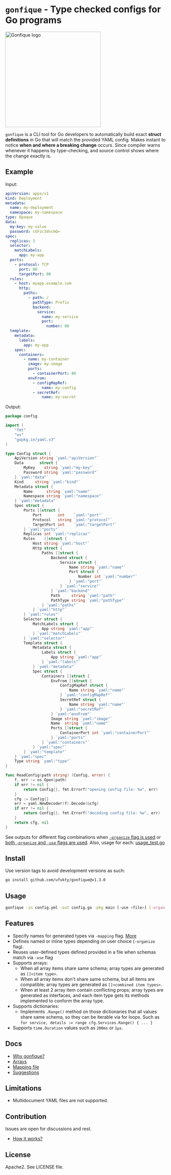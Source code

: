 # `gonfique` - Type checked configs for Go programs

<img src="assets/Gonfique.png" alt="Gonfique logo" height="300px">

`gonfique` is a CLI tool for Go developers to automatically build exact **struct definitions** in Go that will match the provided YAML config. Makes instant to notice **when and where a breaking change** occurs. Since compiler warns whenever it happens by type-checking, and source control shows where the change exactly is.

## Example

Input:

```yaml
apiVersion: apps/v1
kind: Deployment
metadata:
  name: my-deployment
  namespace: my-namespace
type: Opaque
data:
  my-key: my-value
  password: cGFzc3dvcmQ=
spec:
  replicas: 3
  selector:
    matchLabels:
      app: my-app
  ports:
    - protocol: TCP
      port: 80
      targetPort: 80
  rules:
    - host: myapp.example.com
      http:
        paths:
          - path: /
            pathType: Prefix
            backend:
              service:
                name: my-service
                port:
                  number: 80
  template:
    metadata:
      labels:
        app: my-app
    spec:
      containers:
        - name: my-container
          image: my-image
          ports:
            - containerPort: 80
          envFrom:
            - configMapRef:
                name: my-config
            - secretRef:
                name: my-secret
```

Output:

```go
package config

import (
	"fmt"
	"os"
	"gopkg.in/yaml.v3"
)

type Config struct {
	ApiVersion string `yaml:"apiVersion"`
	Data       struct {
		MyKey    string `yaml:"my-key"`
		Password string `yaml:"password"`
	} `yaml:"data"`
	Kind     string `yaml:"kind"`
	Metadata struct {
		Name      string `yaml:"name"`
		Namespace string `yaml:"namespace"`
	} `yaml:"metadata"`
	Spec struct {
		Ports []struct {
			Port       int    `yaml:"port"`
			Protocol   string `yaml:"protocol"`
			TargetPort int    `yaml:"targetPort"`
		} `yaml:"ports"`
		Replicas int `yaml:"replicas"`
		Rules    []struct {
			Host string `yaml:"host"`
			Http struct {
				Paths []struct {
					Backend struct {
						Service struct {
							Name string `yaml:"name"`
							Port struct {
								Number int `yaml:"number"`
							} `yaml:"port"`
						} `yaml:"service"`
					} `yaml:"backend"`
					Path     string `yaml:"path"`
					PathType string `yaml:"pathType"`
				} `yaml:"paths"`
			} `yaml:"http"`
		} `yaml:"rules"`
		Selector struct {
			MatchLabels struct {
				App string `yaml:"app"`
			} `yaml:"matchLabels"`
		} `yaml:"selector"`
		Template struct {
			Metadata struct {
				Labels struct {
					App string `yaml:"app"`
				} `yaml:"labels"`
			} `yaml:"metadata"`
			Spec struct {
				Containers []struct {
					EnvFrom []struct {
						ConfigMapRef struct {
							Name string `yaml:"name"`
						} `yaml:"configMapRef"`
						SecretRef struct {
							Name string `yaml:"name"`
						} `yaml:"secretRef"`
					} `yaml:"envFrom"`
					Image string `yaml:"image"`
					Name  string `yaml:"name"`
					Ports []struct {
						ContainerPort int `yaml:"containerPort"`
					} `yaml:"ports"`
				} `yaml:"containers"`
			} `yaml:"spec"`
		} `yaml:"template"`
	} `yaml:"spec"`
	Type string `yaml:"type"`
}

func ReadConfig(path string) (Config, error) {
	f, err := os.Open(path)
	if err != nil {
		return Config{}, fmt.Errorf("opening config file: %w", err)
	}
	cfg := Config{}
	err = yaml.NewDecoder(f).Decode(&cfg)
	if err != nil {
		return Config{}, fmt.Errorf("decoding config file: %w", err)
	}
	return cfg, nil
}
```

See outputs for different flag combinations when [`-organize` flag is used](/examples/k8s/organized/output.go) or [both `-organize` and `-use` flags are used](/examples/k8s/organized-used/output.go). Also, usage for each: [usage_test.go](/examples/k8s/usage_test.go)

## Install

Use version tags to avoid development versions as such:

```sh
go install github.com/ufukty/gonfique@v1.3.0
```

## Usage

```sh
gonfique -in config.yml -out config.go -pkg main [-use <file>] [-organize]
```

## Features

- Specify names for generated types via `-mapping` flag. [More](docs/mapping.md)
- Defines named or inline types depending on user choice (`-organize` flag).
- Reuses user-defined types defined provided in a file when schemas match via `-use` flag
- Supports arrays:
  - When all array items share same schema; array types are generated as `[]<item type>`.
  - When all array items don't share same schema, but all items are compatible; array types are generated as `[]<combined item types>`.
  - When at least 2 array item contain conflicting props; array types are generated as interfaces, and each item type gets its methods implemented to conform the array type.
- Supports dictionaries:
  - Implements `.Range()` method on those dictionaries that all values share same schema, so they can be iterable via for loops. Such as `for service, details := range cfg.Services.Range() { ... }`
- Supports `time.Duration` values such as `200ms` or `1µs`.

## Docs

- [Why gonfique?](docs/why-gonfique.md)
- [Arrays](docs/arrays.md)
- [Mapping file](docs/mapping.md)
- [Suggestions](docs/suggestions.md)

## Limitations

- Multidocument YAML files are not supported.

## Contribution

Issues are open for discussions and rest.

- [How it works?](docs/how-it-works.md)

## License

Apache2. See LICENSE file.

